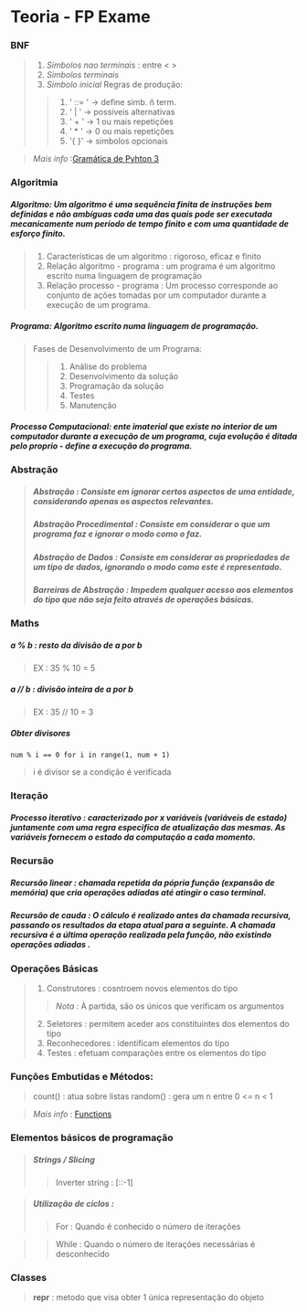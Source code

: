# Teoria - FP Exame

### BNF
>1. *Simbolos nao terminais* : entre < >
>2. *Simbolos terminais*
>3. *Simbolo inicial*
>Regras de produção:
>>1. ' ::= ' -> define simb. ñ term.
>>2. ' | ' -> possiveis alternativas
>>3. ' + ' -> 1 ou mais repetições
>>4. ' *  ' -> 0 ou mais repetições
>>5. '{ }' -> simbolos opcionais

>*Mais info* :[Gramática de Pyhton 3](https://docs.python.org/3/reference/grammar.html)

### Algoritmia

##### *Algoritmo*: Um algoritmo é uma sequência finita de instruções bem definidas e não ambíguas cada uma das quais pode ser executada mecanicamente num período de tempo finito e com uma quantidade de esforço finito.
>1. Características de um algoritmo : rigoroso, eficaz e finito
>2. Relação algoritmo - programa : um programa é um algoritmo escrito numa linguagem de programação 
>3. Relação processo - programa : Um processo corresponde ao conjunto de ações tomadas por um computador durante a execução de um programa.

##### *Programa*: Algoritmo escrito numa linguagem de programação.
>Fases de Desenvolvimento de um Programa:
>>1. Análise do problema
>>2. Desenvolvimento da solução
>>3. Programação da solução
>>4. Testes
>>5. Manutenção

##### *Processo Computacional*: ente imaterial que existe no interior de um computador durante a execução de um programa, cuja evolução é ditada pelo proprio - define a execução do programa.

### Abstração

>##### *Abstração* : Consiste em ignorar certos aspectos de uma entidade, considerando apenas os aspectos relevantes.
>##### *Abstração Procedimental* : Consiste em considerar o que um programa faz e ignorar o modo como o faz.
>##### *Abstração de Dados* : Consiste em considerar as propriedades de um tipo de dados, ignorando o modo como este é representado.
>##### *Barreiras de Abstração* : Impedem qualquer acesso aos elementos do tipo que não seja feito através de operações básicas.

### Maths 

##### *a % b* : resto da divisão de a por b
>EX : 35 % 10 = 5
##### *a // b* : divisão inteira de a por b
>EX : 35 // 10 = 3
##### *Obter divisores*
	num % i == 0 for i in range(1, num + 1)
>i é divisor se a condição é verificada

### Iteração

##### *Processo iterativo* : caracterizado por x variáveis (variáveis de estado) juntamente com uma regra especifica de atualização das mesmas. As variáveis fornecem o estado da computação a cada momento.

### Recursão 

##### *Recursão linear* : chamada repetida da pópria função (expansão de memória) que cria operações adiadas até atingir o caso terminal.
##### *Recursão de cauda* : O cálculo é realizado antes da chamada recursiva, passando os resultados da etapa atual para a seguinte. A chamada recursiva é a última operação realizada pela função, __não existindo operações adiadas__ .

### Operações Básicas
>1. Construtores : cosntroem novos elementos do tipo
>>*Nota* : À partida, são os únicos que verificam os argumentos 
>2. Seletores : permitem aceder aos constituintes dos elementos do tipo 
>3. Reconhecedores : identificam elementos do tipo
>4. Testes : efetuam comparações entre os elementos do tipo



### Funções Embutidas e Métodos:
>count() : atua sobre listas
>random() : gera um n entre 0 <= n < 1

>*Mais info* : [Functions](https://docs.python.org/pt-br/3/library/functions.html)


### Elementos básicos de programação

>##### *Strings / Slicing* 
>>Inverter string : [::-1]

>##### *Utilização de ciclos* :
>>For : Quando é conhecido o número de iterações 

>>While : Quando o número de iterações necessárias é desconhecido

### Classes
>__repr__ : metodo que visa obter 1 única representação do objeto
 